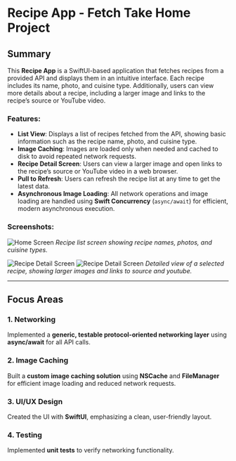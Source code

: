 # Recipe App - Fetch Take Home Project

## Summary

This **Recipe App** is a SwiftUI-based application that fetches recipes from a provided API and displays them in an intuitive interface. Each recipe includes its name, photo, and cuisine type. Additionally, users can view more details about a recipe, including a larger image and links to the recipe’s source or YouTube video.

### Features:
- **List View**: Displays a list of recipes fetched from the API, showing basic information such as the recipe name, photo, and cuisine type.
- **Image Caching**: Images are loaded only when needed and cached to disk to avoid repeated network requests.
- **Recipe Detail Screen**: Users can view a larger image and open links to the recipe’s source or YouTube video in a web browser.
- **Pull to Refresh**: Users can refresh the recipe list at any time to get the latest data.
- **Asynchronous Image Loading**: All network operations and image loading are handled using **Swift Concurrency** (`async/await`) for efficient, modern asynchronous execution.

### Screenshots:
  ![Home Screen](assets/home_screen.png)
  *Recipe list screen showing recipe names, photos, and cuisine types.*

  ![Recipe Detail Screen](assets/details_screen_1.png)
  ![Recipe Detail Screen](assets/details_screen_2.png)
  *Detailed view of a selected recipe, showing larger images and links to source and youtube.*

---

## Focus Areas

### 1. Networking
Implemented a **generic, testable protocol-oriented networking layer** using **async/await** for all API calls.

### 2. Image Caching
Built a **custom image caching solution** using **NSCache** and **FileManager** for efficient image loading and reduced network requests.

### 3. UI/UX Design
Created the UI with **SwiftUI**, emphasizing a clean, user-friendly layout.

### 4. Testing
Implemented **unit tests** to verify networking functionality.

